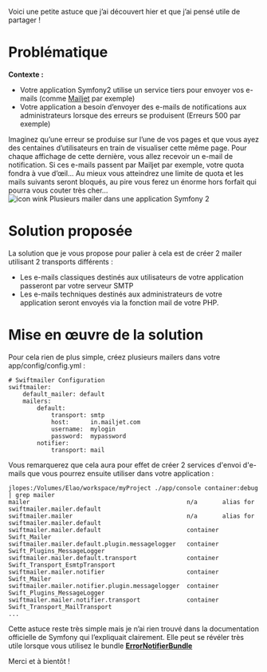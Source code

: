 Voici une petite astuce que j&#8217;ai découvert hier et que j&#8217;ai pensé utile de partager !

# Problématique

**Contexte :**

*   Votre application Symfony2 utilise un service tiers pour envoyer vos e-mails (comme [Mailjet][1] par exemple)
*   Votre application a besoin d&#8217;envoyer des e-mails de notifications aux administrateurs lorsque des erreurs se produisent (Erreurs 500 par exemple)

Imaginez qu&#8217;une erreur se produise sur l&#8217;une de vos pages et que vous ayez des centaines d&#8217;utilisateurs en train de visualiser cette même page. Pour chaque affichage de cette dernière, vous allez recevoir un e-mail de notification. Si ces e-mails passent par Mailjet par exemple, votre quota fondra à vue d’œil&#8230; Au mieux vous atteindrez une limite de quota et les mails suivants seront bloqués, au pire vous ferez un énorme hors forfait qui pourra vous couter très cher&#8230; <img src="http://old-blog.elao.dev/wp-includes/images/smilies/icon_wink.gif" alt="icon wink Plusieurs mailer dans une application Symfony 2" class="wp-smiley" title="Plusieurs mailer dans une application Symfony 2" /> 

# Solution proposée

La solution que je vous propose pour palier à cela est de créer 2 mailer utilisant 2 transports différents :

*   Les e-mails classiques destinés aux utilisateurs de votre application passeront par votre serveur SMTP
*   Les e-mails techniques destinés aux administrateurs de votre application seront envoyés via la fonction mail de votre PHP.

# Mise en œuvre de la solution

Pour cela rien de plus simple, créez plusieurs mailers dans votre app/config/config.yml :

```
# Swiftmailer Configuration
swiftmailer:
    default_mailer: default
    mailers:
        default:
            transport: smtp
            host:      in.mailjet.com
            username:  mylogin
            password:  mypassword
        notifier:
            transport: mail
```

Vous remarquerez que cela aura pour effet de créer 2 services d'envoi d'e-mails que vous pourrez ensuite utiliser dans votre application :

```
jlopes:/Volumes/Elao/workspace/myProject ./app/console container:debug | grep mailer
mailer                                            n/a       alias for swiftmailer.mailer.default
swiftmailer.mailer                                n/a       alias for swiftmailer.mailer.default
swiftmailer.mailer.default                        container Swift_Mailer
swiftmailer.mailer.default.plugin.messagelogger   container Swift_Plugins_MessageLogger
swiftmailer.mailer.default.transport              container Swift_Transport_EsmtpTransport
swiftmailer.mailer.notifier                       container Swift_Mailer
swiftmailer.mailer.notifier.plugin.messagelogger  container Swift_Plugins_MessageLogger
swiftmailer.mailer.notifier.transport             container Swift_Transport_MailTransport
...
````

Cette astuce reste très simple mais je n&#8217;ai rien trouvé dans la documentation officielle de Symfony qui l&#8217;expliquait clairement. Elle peut se révéler très utile lorsque vous utilisez le bundle **[ErrorNotifierBundle][2]**

Merci et à bientôt !

 [1]: https://fr.mailjet.com/
 [2]: https://github.com/Elao/ErrorNotifierBundle